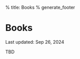 % title: Books
% generate_footer

# Books

<span id="last-updated">Last updated: Sep 26, 2024</span>

TBD

